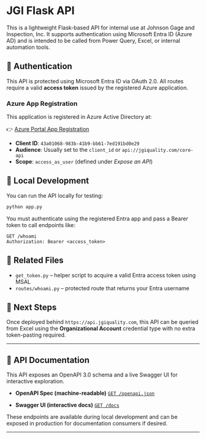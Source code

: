 # JGI Flask API

This is a lightweight Flask-based API for internal use at Johnson Gage and Inspection, Inc. It supports authentication using Microsoft Entra ID (Azure AD) and is intended to be called from Power Query, Excel, or internal automation tools.

## 🔐 Authentication

This API is protected using Microsoft Entra ID via OAuth 2.0. All routes require a valid **access token** issued by the registered Azure application.

### Azure App Registration

This application is registered in Azure Active Directory at:

👉 [Azure Portal App Registration](https://portal.azure.com/#view/Microsoft_AAD_RegisteredApps/ApplicationMenuBlade/~/Overview/appId/43a01068-983b-41b9-bb61-7ed191bd0e29/objectId/37a2b1b3-cbca-4524-b8b0-bb5e8dac9072/isMSAApp~/false/defaultBlade/Overview/appSignInAudience/AzureADMyOrg/servicePrincipalCreated~/true)

- **Client ID**: `43a01068-983b-41b9-bb61-7ed191bd0e29`
- **Audience**: Usually set to the `client_id` or `api://jgiquality.com/core-api`
- **Scope**: `access_as_user` (defined under *Expose an API*)

## 🧪 Local Development

You can run the API locally for testing:

```bash
python app.py
```

You must authenticate using the registered Entra app and pass a Bearer token to call endpoints like:

```http
GET /whoami
Authorization: Bearer <access_token>
```

## 🧰 Related Files

* `get_token.py` – helper script to acquire a valid Entra access token using MSAL
* `routes/whoami.py` – protected route that returns your Entra username

## 📎 Next Steps

Once deployed behind `https://api.jgiquality.com`, this API can be queried from Excel using the **Organizational Account** credential type with no extra token-pasting required.

---

## 🔎 API Documentation

This API exposes an OpenAPI 3.0 schema and a live Swagger UI for interactive exploration.

* **OpenAPI Spec (machine-readable)**
  [`GET /openapi.json`](http://localhost:5000/openapi.json)

* **Swagger UI (interactive docs)**
  [`GET /docs`](http://localhost:5000/docs)

These endpoints are available during local development and can be exposed in production for documentation consumers if desired.

---
